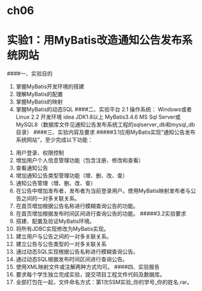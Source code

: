 # ch06
# 实验1：用MyBatis改造通知公告发布系统网站

####一、实验目的
1.	掌握MyBatis开发环境的搭建
2.	理解MyBatis的配置
3.	掌握MyBatis的映射
4.	掌握MyBatis的动态SQL
####二、实验平台
2.1 操作系统：
Windows或者Linux
2.2 开发环境
idea
JDK1.8以上
MyBatis3.4.6
MS Sql Server或MySQL8（数据库文件见通知公告发布系统工程的sqlserver_db和mysql_db目录）
####三、实验内容及要求
#####3.1应用MyBatis实现“通知公告发布系统网站”，至少完成以下功能： 
1)	用户登录、权限控制
2)	增加用户个人信息管理功能（包含注册、修改和查看）
3)	查看通知公告 
4)	增加通知公告类型管理功能（增、删、改、查） 
5)	通知公告管理（增、删、改、查）
6)	在公告中增加发布者，发布者为当前登录用户。使用MyBatis映射发布者与公告之间的一对多关联关系。
7)	在首页增加根据公告名称进行模糊查询公告的功能。
8)	在首页增加根据发布时间区间进行查询公告的功能。
#####3.2实验要求
1)	搭建、配置及验证MyBatis环境。
2)	将所有JDBC实现修改为MyBatis实现。
3)	建立用户与公告之间的一对多关联关系。
4)	建立公告与公告类型的一对多关联关系
5)	通过动态SQL实现根据公告名称进行模糊查询公告。
6)	通过动态SQL根据发布时间区间进行查询公告。
7)	使用XML映射文件或注解两种方式均可。
####四、实验报告
1)	要求每个学生独立完成实验，提交项目工程文件代码及数据库。
2)	全部打包在一起，文件命名方式：第1次SSM实验_你的学号_你的姓名.rar。
